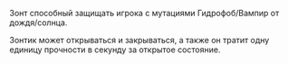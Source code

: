 Зонт способный защищать игрока с мутациями Гидрофоб/Вампир от 
дождя/солнца.

Зонтик может открываться и закрываться, а также он тратит одну единицу прочности в секунду за открытое состояние.